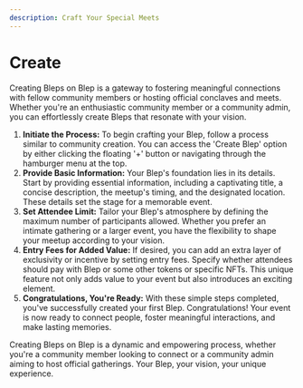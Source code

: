 ```yaml
---
description: Craft Your Special Meets
---
```


# Create

Creating Bleps on Blep is a gateway to fostering meaningful connections with fellow community members or hosting official conclaves and meets. Whether you're an enthusiastic community member or a community admin, you can effortlessly create Bleps that resonate with your vision.

1. **Initiate the Process:** To begin crafting your Blep, follow a process similar to community creation. You can access the 'Create Blep' option by either clicking the floating '+' button or navigating through the hamburger menu at the top.
2. **Provide Basic Information:** Your Blep's foundation lies in its details. Start by providing essential information, including a captivating title, a concise description, the meetup's timing, and the designated location. These details set the stage for a memorable event.
3. **Set Attendee Limit:** Tailor your Blep's atmosphere by defining the maximum number of participants allowed. Whether you prefer an intimate gathering or a larger event, you have the flexibility to shape your meetup according to your vision.
4. **Entry Fees for Added Value:** If desired, you can add an extra layer of exclusivity or incentive by setting entry fees. Specify whether attendees should pay with Blep or some other tokens or specific NFTs. This unique feature not only adds value to your event but also introduces an exciting element.
5. **Congratulations, You're Ready:** With these simple steps completed, you've successfully created your first Blep. Congratulations! Your event is now ready to connect people, foster meaningful interactions, and make lasting memories.

Creating Bleps on Blep is a dynamic and empowering process, whether you're a community member looking to connect or a community admin aiming to host official gatherings. Your Blep, your vision, your unique experience.
